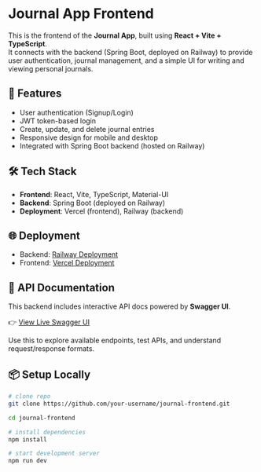 # Journal App Frontend

This is the frontend of the **Journal App**, built using **React + Vite + TypeScript**.  
It connects with the backend (Spring Boot, deployed on Railway) to provide user authentication, journal management, and a simple UI for writing and viewing personal journals.

## 🚀 Features
- User authentication (Signup/Login)
- JWT token-based login
- Create, update, and delete journal entries
- Responsive design for mobile and desktop
- Integrated with Spring Boot backend (hosted on Railway)

## 🛠️ Tech Stack
- **Frontend**: React, Vite, TypeScript, Material-UI
- **Backend**: Spring Boot (deployed on Railway)
- **Deployment**: Vercel (frontend), Railway (backend)

## 🌐 Deployment
- Backend: [Railway Deployment](https://your-backend.up.railway.app)
- Frontend: [Vercel Deployment](https://your-frontend.vercel.app)

## 📖 API Documentation

This backend includes interactive API docs powered by **Swagger UI**.

👉 [View Live Swagger UI](https://springboot-journalapp-production.up.railway.app/swagger-ui/index.html)

Use this to explore available endpoints, test APIs, and understand request/response formats.

## 📦 Setup Locally
```bash
# clone repo
git clone https://github.com/your-username/journal-frontend.git

cd journal-frontend

# install dependencies
npm install

# start development server
npm run dev


